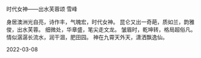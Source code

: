 时代女神——出水芙蓉颂
雪峰

身居澳洲光自亮，诗作丰，气魄宏，时代女神。
昆仑又出一奇葩，质如兰，韵雅俊，出水芙蓉。
细微处，华章盛，笔尖走文龙。
皱眉时，乾坤转，格局超俗凡。
情似潺潺长流水，润干涸，肥田园。
神在九霄天外天，潇洒飘逸仙。

2022-03-08





